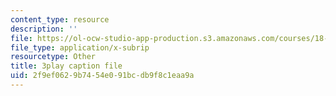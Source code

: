 ```yaml
---
content_type: resource
description: ''
file: https://ol-ocw-studio-app-production.s3.amazonaws.com/courses/18-02-multivariable-calculus-fall-2007/2f9ef0629b7454e091bcdb9f8c1eaa9a_PxCxlsl_YwY.vtt
file_type: application/x-subrip
resourcetype: Other
title: 3play caption file
uid: 2f9ef062-9b74-54e0-91bc-db9f8c1eaa9a
---
```

